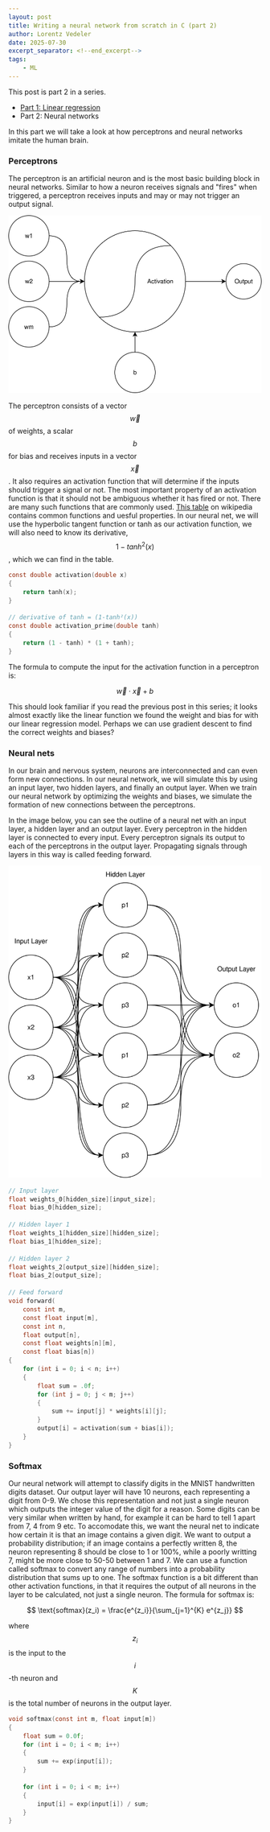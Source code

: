 ```yaml
---
layout: post
title: Writing a neural network from scratch in C (part 2)
author: Lorentz Vedeler
date: 2025-07-30
excerpt_separator: <!--end_excerpt-->
tags:   
    - ML
---
```


This post is part 2 in a series.

- [Part 1: Linear regression](/2025/07/28/neural-net-linear/)
- Part 2: Neural networks

In this part we will take a look at how perceptrons and neural networks imitate the human brain.
<!--end_excerpt-->

### Perceptrons

The perceptron is an artificial neuron and is the most basic building block in neural networks. Similar to how a neuron receives signals and "fires" when triggered, a perceptron receives inputs and may or may not trigger an output signal.

![A diagram of a perceptron](/assets/imgs/perceptron.svg)

The perceptron consists of a vector $$\vec{w}$$ of weights, a scalar $$b$$ for bias and receives inputs in a vector $$\vec{x}$$. It also requires an activation function that will determine if the inputs should trigger a signal or not.
The most important property of an activation function is that it should not be ambiguous whether it has fired or not. There are many such functions that are commonly used. [This table](https://en.wikipedia.org/wiki/Activation_function#Table_of_activation_functions) on wikipedia contains common functions and uesful properties. In our neural net, we will use the hyperbolic tangent function or tanh as our activation function, we will also need to know its derivative, $$1-tanh^2(x)$$, which we can find in the table.

```c
const double activation(double x)
{
    return tanh(x);
}

// derivative of tanh = (1-tanh²(x))
const double activation_prime(double tanh)
{
    return (1 - tanh) * (1 + tanh);
}
```

The formula to compute the input for the activation function in a perceptron is:

$$
\vec{w}\cdot\vec{x} + b
$$

This should look familiar if you read the previous post in this series; it looks almost exactly like the linear function we found the weight and bias for with our linear regression model. Perhaps we can use gradient descent to find the correct weights and biases?

### Neural nets

In our brain and nervous system, neurons are interconnected and can even form new connections. In our neural network, we will simulate this by using an input layer, two hidden layers, and finally an output layer. When we train our neural network by optimizing the weights and biases, we simulate the formation of new connections between the perceptrons.

In the image below, you can see the outline of a neural net with an input layer, a hidden layer and an output layer. Every perceptron in the hidden layer is connected to every input. Every perceptron signals its output to each of the perceptrons in the output layer. Propagating signals through layers in this way is called feeding forward.

![A diagram depicting the basic structure of a neural net](/assets/imgs/neuralnet.svg)

```c
// Input layer
float weights_0[hidden_size][input_size];
float bias_0[hidden_size];

// Hidden layer 1
float weights_1[hidden_size][hidden_size];
float bias_1[hidden_size];

// Hidden layer 2
float weights_2[output_size][hidden_size];
float bias_2[output_size];

// Feed forward
void forward(
    const int m,
    const float input[m],
    const int n,
    float output[n],
    const float weights[n][m],
    const float bias[n])
{
    for (int i = 0; i < n; i++)
    {
        float sum = .0f;
        for (int j = 0; j < m; j++)
        {
            sum += input[j] * weights[i][j];
        }
        output[i] = activation(sum + bias[i]);
    }
}
```

### Softmax

Our neural network will attempt to classify digits in the MNIST handwritten digits dataset. Our output layer will have 10 neurons, each representing a digit from 0-9.
We chose this representation and not just a single neuron which outputs the integer value of the digit for a reason. Some digits can be very similar when written by hand, for example it can be hard to tell 1 apart from 7, 4 from 9 etc. To accomodate this, we want the neural net to indicate how certain it is that an image contains a given digit. We want to output a probability distribution; if an image contains a perfectly written 8, the neuron representing 8 should be close to 1 or 100%, while a poorly writting 7, might be more close to 50-50 between 1 and 7. We can use a function called softmax to convert any range of numbers into a probability distribution that sums up to one. The softmax function is a bit different than other activation functions, in that it requires the output of all neurons in the layer to be calculated, not just a single neuron. The formula for softmax is:

$$
\text{softmax}(z_i) = \frac{e^{z_i}}{\sum_{j=1}^{K} e^{z_j}}
$$

where $$z_i$$ is the input to the $$i$$-th neuron and $$K$$ is the total number of neurons in the output layer.

```c
void softmax(const int m, float input[m])
{
    float sum = 0.0f;
    for (int i = 0; i < m; i++)
    {
        sum += exp(input[i]);
    }

    for (int i = 0; i < m; i++)
    {
        input[i] = exp(input[i]) / sum;
    }
}
```
